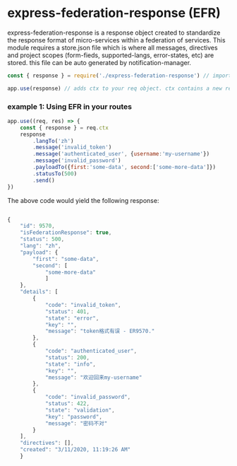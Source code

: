 # express-federation-response (EFR)
express-federation-response is a response object created to standardize the response format of micro-services within a federation of services. This module requires a store.json file which is where all messages, directives and project scopes (form-fieds, supported-langs, error-states, etc) are stored. this file can be auto generated by notification-manager.

```js
const { response } = require('./express-federation-response') // imports the module from your file system

app.use(response) // adds ctx to your req object. ctx contains a new response instance for each request.
```

### example 1: Using EFR in your routes
```js
app.use((req, res) => {
    const { response } = req.ctx
    response
        .langTo('zh')
        .message('invalid_token')
        .message('authenticated_user', {username:'my-username'})
        .message('invalid_password')
        .payloadTo({first:'some-data', second:['some-more-data']})
        .statusTo(500)
        .send()
})
```
The above code would yield the following response:
```js

{
    "id": 9570,
    "isFederationResponse": true,
    "status": 500,
    "lang": "zh",
    "payload": {
        "first": "some-data",
        "second": [
            "some-more-data"
            ]
    },
    "details": [
        {
            "code": "invalid_token",
            "status": 401,
            "state": "error",
            "key": "",
            "message": "token格式有误 - ER9570."
        },
        {
            "code": "authenticated_user",
            "status": 200,
            "state": "info",
            "key": "",
            "message": "欢迎回来my-username"
        },
        {
            "code": "invalid_password",
            "status": 422,
            "state": "validation",
            "key": "password",
            "message": "密码不对"
        }
    ],
    "directives": [],
    "created": "3/11/2020, 11:19:26 AM"
    }
```
